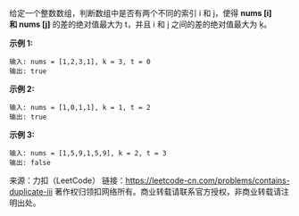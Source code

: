 给定一个整数数组，判断数组中是否有两个不同的索引 i 和 j，使得 **nums [i] 和 nums [j]** 的差的绝对值最大为 t，并且 i 和 j 之间的差的绝对值最大为 ķ。

**示例 1:**
```
输入: nums = [1,2,3,1], k = 3, t = 0
输出: true
```
**示例 2:**
```
输入: nums = [1,0,1,1], k = 1, t = 2
输出: true
```
**示例 3:**
```
输入: nums = [1,5,9,1,5,9], k = 2, t = 3
输出: false
```
来源：力扣（LeetCode）
链接：https://leetcode-cn.com/problems/contains-duplicate-iii
著作权归领扣网络所有。商业转载请联系官方授权，非商业转载请注明出处。
